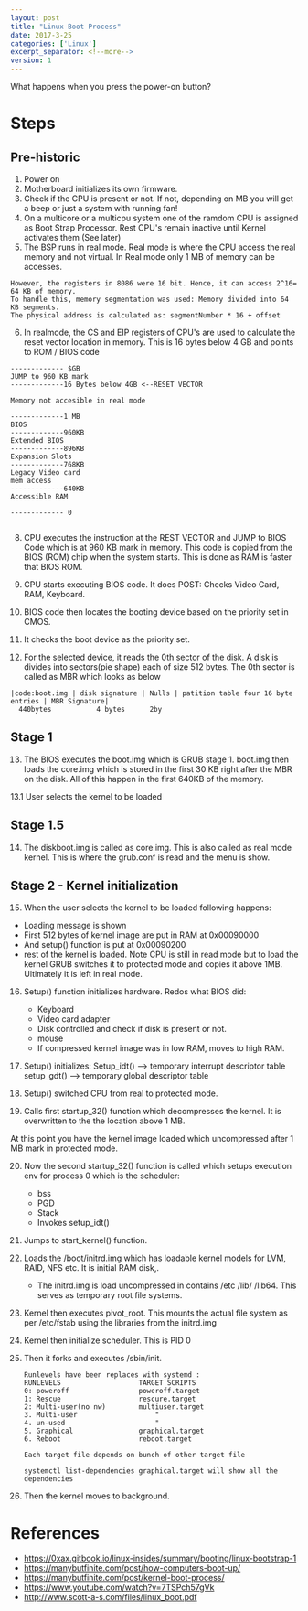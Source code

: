 ```yaml
---
layout: post
title: "Linux Boot Process"
date: 2017-3-25
categories: ['Linux']
excerpt_separator: <!--more-->
version: 1
---
```



What happens when you press the power-on button?


# Steps
## Pre-historic
1. Power on
2. Motherboard initializes its own firmware. 
3. Check if the CPU is present or not. If not, depending on MB you will get a beep or just a system with running fan!
4. On a multicore or a multicpu system one of the ramdom CPU is assigned as Boot Strap Processor. Rest CPU's remain inactive until Kernel activates them (See later)
5. The BSP runs in real mode. Real mode is where the CPU access the real memory and not virtual. In Real mode only 1 MB of memory can be accesses. 

``` Why?: 8086 had 20 PIN's hence it can address 2^20=1048576 = 1048575 locations or bit = 1 MB. 
However, the registers in 8086 were 16 bit. Hence, it can access 2^16= 64 KB of memory.
To handle this, memory segmentation was used: Memory divided into 64 KB segments. 
The physical address is calculated as: segmentNumber * 16 + offset
```
6. In realmode, the CS and EIP
 registers of CPU's are used to calculate the reset vector location in memory. This is 16 bytes below 4 GB and points to ROM / BIOS code



```
------------- $GB
JUMP to 960 KB mark
-------------16 Bytes below 4GB <--RESET VECTOR

Memory not accesible in real mode

-------------1 MB
BIOS
-------------960KB
Extended BIOS
-------------896KB
Expansion Slots
-------------768KB
Legacy Video card
mem access
-------------640KB
Accessible RAM

------------- 0


```

8. CPU executes the instruction at the REST VECTOR and JUMP to BIOS Code which is at 960 KB mark in memory. This code is copied from the BIOS (ROM) chip when the system starts. This is done as RAM is faster that BIOS ROM.

9. CPU starts executing BIOS code. It does POST: Checks Video Card, RAM, Keyboard.

10. BIOS code then locates the booting device based on the priority set in CMOS.

11. It checks the boot device as the priority set.

12. For the selected device, it reads the 0th sector of the disk. A disk is divides into sectors(pie shape) each of size 512 bytes. The 0th sector is called as MBR which looks as below

```
|code:boot.img | disk signature | Nulls | patition table four 16 byte entries | MBR Signature|
  440bytes           4 bytes      2by
```

## Stage 1
13. The BIOS executes the boot.img which is GRUB stage 1. boot.img then loads the core.img which is stored in the first 30 KB right after the MBR on the disk. All of this happen in the first 640KB of the memory.

13.1 User selects the kernel to be loaded



## Stage  1.5

14. The diskboot.img is called as core.img. This is also called as real mode kernel. This is where the grub.conf is read and the menu is show.

## Stage 2 - Kernel initialization
15. When the user selects the kernel to be loaded following happens:

- Loading message is shown
- First 512 bytes of kernel image are put in RAM at 0x00090000
- And setup() function is put at 0x00090200
- rest of the kernel is loaded. Note CPU is still in read mode but to load the kernel GRUB switches it to protected mode and copies it above 1MB. Ultimately it is left in real mode.

16. Setup() function initializes hardware. Redos what BIOS did:
    - Keyboard
    - Video card adapter
    - Disk controlled and check if disk is present or not.
    - mouse
    - If compressed kernel image was in low RAM, moves to high RAM.
    
17. Setup() initializes:
            Setup_idt() --> temporary interrupt descriptor table
            setup_gdt() --> temporary global descriptor table

18. Setup() switched CPU from real to protected mode.

19. Calls first startup_32() function which decompresses the kernel. It is overwritten to the the location above 1 MB.

At this point you have the kernel image loaded which uncompressed after 1 MB mark in protected mode.

20. Now the second startup_32() function is called which setups execution env for process 0 which is the scheduler:
    - bss
    - PGD
    - Stack
    - Invokes setup_idt() 

21. Jumps to start_kernel() function.

22. Loads the /boot/initrd.img which has loadable kernel models for LVM, RAID, NFS etc. It is initial RAM disk,.
    - The initrd.img is load uncompressed in contains /etc /lib/ /lib64. This serves as temporary root file systems.

23. Kernel then executes pivot_root. This mounts the actual file system as per /etc/fstab using the libraries from the initrd.img

24. Kernel then initialize scheduler. This is PID 0


25. Then it forks and executes /sbin/init. 
    ```
    Runlevels have been replaces with systemd :
    RUNLEVELS                   TARGET SCRIPTS
    0: poweroff                 poweroff.target
    1: Rescue                   rescure.target
    2: Multi-user(no nw)        multiuser.target
    3. Multi-user                   "
    4. un-used                      "
    5. Graphical                graphical.target
    6. Reboot                   reboot.target

    Each target file depends on bunch of other target file

    systemctl list-dependencies graphical.target will show all the dependencies

    ```
26. Then the kernel moves to background.




# References

- https://0xax.gitbook.io/linux-insides/summary/booting/linux-bootstrap-1
- https://manybutfinite.com/post/how-computers-boot-up/
- https://manybutfinite.com/post/kernel-boot-process/
- https://www.youtube.com/watch?v=7TSPch57gVk
- http://www.scott-a-s.com/files/linux_boot.pdf